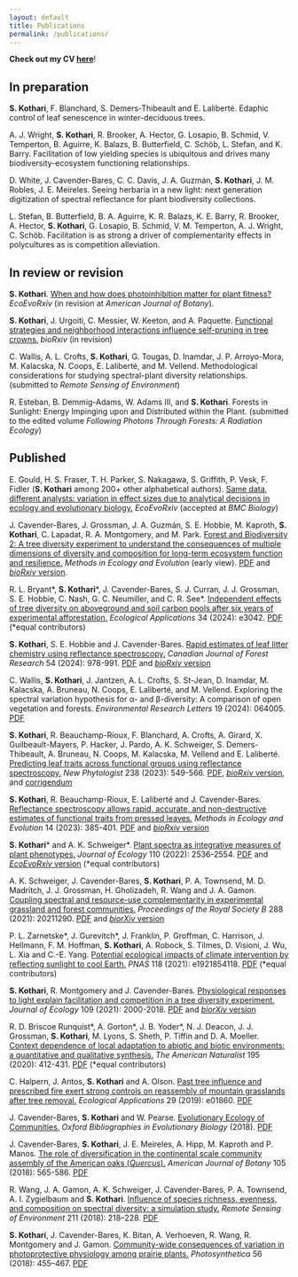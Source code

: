 ```yaml
---
layout: default
title: Publications
permalink: /publications/
---
```


__Check out my CV [here](/Documents/Kothari_CV3_GRAD8101_v3.pdf)__!

## In preparation

__S. Kothari__, F. Blanchard, S. Demers-Thibeault and E. Laliberté. Edaphic control of leaf senescence in winter-deciduous trees.

A. J. Wright, __S. Kothari__, R. Brooker, A. Hector, G. Losapio, B. Schmid, V. Temperton, B. Aguirre, K. Balazs, B. Butterfield, C. Schöb, L. Stefan, and K. Barry. Facilitation of low yielding species is ubiquitous and drives many biodiversity-ecosystem functioning relationships.

D. White, J. Cavender-Bares, C. C. Davis, J. A. Guzmán, __S. Kothari__, J. M. Robles, J. E. Meireles. Seeing herbaria in a new light: next generation digitization of spectral reflectance for plant biodiversity collections.

L. Stefan, B. Butterfield, B. A. Aguirre, K. R. Balazs, K. E. Barry, R. Brooker, A. Hector, __S. Kothari__, G. Losapio, B. Schmid, V. M. Temperton, A. J. Wright, C. Schöb. Facilitation is as strong a driver of complementarity effects in polycultures as is competition alleviation.

## In review or revision

__S. Kothari__. [When and how does photoinhibition matter for plant fitness?](https://ecoevorxiv.org/repository/view/3659/) *EcoEvoRxiv* (in revision at *American Journal of Botany*).

__S. Kothari__, J. Urgoiti, C. Messier, W. Keeton, and A. Paquette. [Functional strategies and neighborhood interactions influence self-pruning in tree crowns.](https://www.biorxiv.org/content/10.1101/2024.10.17.618957v1) *bioRxiv* (in revision)

C. Wallis, A. L. Crofts, __S. Kothari__, G. Tougas, D. Inamdar, J. P. Arroyo-Mora, M. Kalacska, N. Coops, E. Laliberté, and M. Vellend. Methodological considerations for studying spectral-plant diversity relationships. (submitted to *Remote Sensing of Environment*)

R. Esteban, B. Demmig-Adams, W. Adams III, and __S. Kothari__. Forests in Sunlight: Energy Impinging upon and Distributed within the Plant. (submitted to the edited volume *Following Photons Through Forests: A Radiation Ecology*)

## Published

E. Gould, H. S. Fraser, T. H. Parker, S. Nakagawa, S. Griffith, P. Vesk, F. Fidler (__S. Kothari__ among 200+ other alphabetical authors). [Same data, different analysts: variation in effect sizes due to analytical decisions in ecology and evolutionary biology.](https://ecoevorxiv.org/repository/view/6000/) *EcoEvoRxiv* (accepted at *BMC Biology*)

J. Cavender-Bares, J. Grossman, J. A. Guzmán, S. E. Hobbie, M. Kaproth, __S. Kothari__, C. Lapadat, R. A. Montgomery, and M. Park. [Forest and Biodiversity 2: A tree diversity experiment to understand the consequences of multiple dimensions of diversity and composition for long-term ecosystem function and resilience.](https://besjournals.onlinelibrary.wiley.com/doi/10.1111/2041-210X.14435) *Methods in Ecology and Evolution* (early view). [PDF](/Documents/CavenderBaresetal2024MEE.pdf) and [*bioRxiv* version](https://www.biorxiv.org/content/10.1101/2024.03.09.584227v1).

R. L. Bryant\*, __S. Kothari__\*, J. Cavender-Bares, S. J. Curran, J. J. Grossman, S. E. Hobbie, C. Nash, G. C. Neumiller, and C. R. See\*. [Independent effects of tree diversity on aboveground and soil carbon pools after six years of experimental afforestation.](https://esajournals.onlinelibrary.wiley.com/doi/abs/10.1002/eap.3042) *Ecological Applications* 34 (2024): e3042. [PDF](/Documents/Bryantetal2024EcolApps.pdf) (\*equal contributors)

__S. Kothari__, S. E. Hobbie and J. Cavender-Bares. [Rapid estimates of leaf litter chemistry using reflectance spectroscopy.](https://cdnsciencepub.com/doi/abs/10.1139/cjfr-2023-0280) *Canadian Journal of Forest Research* 54 (2024): 978-991. [PDF](/Documents/Kotharietal2024CJFR.pdf) and [*bioRxiv* version](https://www.biorxiv.org/content/10.1101/2023.11.27.568939v1)

C. Wallis, __S. Kothari__, J. Jantzen, A. L. Crofts, S. St-Jean, D. Inamdar, M. Kalacska, A. Bruneau, N. Coops, E. Laliberté, and M. Vellend. Exploring the spectral variation hypothesis for α- and β-diversity: A comparison of open vegetation and forests. *Environmental Research Letters* 19 (2024): 064005. [PDF](/Documents/WallisetalERL2024.pdf)

__S. Kothari__, R. Beauchamp-Rioux, F. Blanchard, A. Crofts, A. Girard, X. Guilbeault-Mayers, P. Hacker, J. Pardo, A. K. Schweiger, S. Demers-Thibeault, A. Bruneau, N. Coops, M. Kalacska, M. Vellend and E. Laliberté. [Predicting leaf traits across functional groups using reflectance spectroscopy.](https://nph.onlinelibrary.wiley.com/doi/10.1111/nph.18713) *New Phytologist* 238 (2023): 549-566. [PDF](/Documents/KotharietalNewPhyt2023.pdf), [*bioRxiv* version](https://www.biorxiv.org/content/10.1101/2022.07.01.498461), and [corrigendum](/Documents/Kotharietal2023NewPhyt_corrigendum.pdf)

__S. Kothari__, R. Beauchamp-Rioux, E. Laliberté and J. Cavender-Bares. [Reflectance spectroscopy allows rapid, accurate, and non-destructive estimates of functional traits from pressed leaves.](https://besjournals.onlinelibrary.wiley.com/doi/10.1111/2041-210X.13958) *Methods in Ecology and Evolution* 14 (2023): 385-401. [PDF](/Documents/KotharietalMEE2023.pdf) and [*bioRxiv* version](https://www.biorxiv.org/content/10.1101/2021.04.21.440856)

__S. Kothari__\* and A. K. Schweiger\*. [Plant spectra as integrative measures of plant phenotypes.](https://besjournals.onlinelibrary.wiley.com/doi/10.1111/1365-2745.13972) *Journal of Ecology* 110 (2022): 2536-2554. [PDF](/Documents/KothariSchweigerJEcol2022.pdf) and [*EcoEvoRxiv* version](https://ecoevorxiv.org/bfc5t/)  (\*equal contributors)

A. K. Schweiger, J. Cavender-Bares, __S. Kothari__, P. A. Townsend, M. D. Madritch, J. J. Grossman, H. Gholizadeh, R. Wang and J. A. Gamon. [Coupling spectral and resource-use complementarity in experimental grassland and forest communities.](https://royalsocietypublishing.org/doi/10.1098/rspb.2021.1290) _Proceedings of the Royal Society B_ 288 (2021): 20211290. [PDF](/Documents/SchweigeretalProcB2021.pdf) and [*biorXiv* version](https://www.biorxiv.org/content/10.1101/2020.04.24.060483v2)

P. L. Zarnetske\*, J. Gurevitch\*, J. Franklin, P. Groffman, C. Harrison, J. Hellmann, F. M. Hoffman, __S. Kothari__, A. Robock, S. Tilmes, D. Visioni, J. Wu, L. Xia and C.-E. Yang. [Potential ecological impacts of climate intervention by reflecting sunlight to cool Earth.](https://www.pnas.org/content/118/15/e1921854118) _PNAS_ 118 (2021): e1921854118. [PDF](/Documents/ZarnetskeetalPNAS2021.pdf) (\*equal contributors)

__S. Kothari__, R. Montgomery and J. Cavender-Bares. [Physiological responses to light explain facilitation and competition in a tree diversity experiment.](https://besjournals.onlinelibrary.wiley.com/doi/10.1111/1365-2745.13637) _Journal of Ecology_ 109 (2021): 2000-2018. [PDF](/Documents/KotharietalJEcol2021.pdf) and [*biorXiv* version](https://www.biorxiv.org/content/10.1101/845701v5)

R. D. Briscoe Runquist\*, A. Gorton\*, J. B. Yoder\*, N. J. Deacon, J. J. Grossman, __S. Kothari__, M. Lyons, S. Sheth, P. Tiffin and D. A. Moeller. [Context dependence of local adaptation to abiotic and biotic environments: a quantitative and qualitative synthesis.](https://www.journals.uchicago.edu/doi/pdfplus/10.1086/707322) _The American Naturalist_ 195 (2020): 412-431. [PDF](/Documents/RunquistetalAmNat2020.pdf) (\*equal contributors)

C. Halpern, J. Antos, __S. Kothari__ and A. Olson. [Past tree influence and prescribed fire exert strong controls on reassembly of mountain grasslands after tree removal.](https://esajournals.onlinelibrary.wiley.com/doi/10.1002/eap.1860) _Ecological Applications_ 29 (2019): e01860. [PDF](/Documents/HalpernetalEcoApps2019.pdf)

J. Cavender-Bares, __S. Kothari__ and W. Pearse. [Evolutionary Ecology of Communities.](http://www.oxfordbibliographies.com/view/document/obo-9780199941728/obo-9780199941728-0111.xml) _Oxford Bibliographies in Evolutionary Biology_ (2018). [PDF](/Documents/JCBetalOBEB2018.pdf)

J. Cavender-Bares, __S. Kothari__, J. E. Meireles, A. Hipp, M. Kaproth and P. Manos. [The role of diversification in the continental scale community assembly of the American oaks (_Quercus_).](https://bsapubs.onlinelibrary.wiley.com/doi/full/10.1002/ajb2.1049) _American Journal of Botany_ 105 (2018): 565-586. [PDF](/Documents/JCBetalAJB2018.pdf)

R. Wang, J. A. Gamon, A. K. Schweiger, J. Cavender-Bares, P. A. Townsend, A. I. Zygielbaum and __S. Kothari__. [Influence of species richness, evenness, and composition on spectral diversity: a simulation study.](https://www.sciencedirect.com/science/article/pii/S003442571830155X) _Remote Sensing of Environment_ 211 (2018): 218–228. [PDF](/Documents/WangetalRemSensEnv2018.pdf)

__S. Kothari__, J. Cavender-Bares, K. Bitan, A. Verhoeven, R. Wang, R. Montgomery and J. Gamon. [Community-wide consequences of variation in photoprotective physiology among prairie plants.](https://link.springer.com/article/10.1007/s11099-018-0777-9) _Photosynthetica_ 56 (2018): 455–467. [PDF](/Documents/KotharietalPhotosynthetica2018.pdf)

<!--- __S. Kothari__ [Characterization of a Family of Cubic Dynamical Systems.](https://lib.bsu.edu/beneficencepress/mathexchange/08-01/) _Ball State Undergraduate Mathematics Exchange_ (2011), 8(1): 25–36, 201. [PDF](Documents/KothariBSUME2011.pdf) --->

